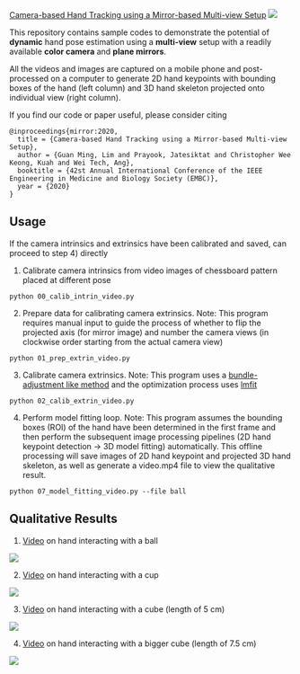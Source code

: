 [Camera-based Hand Tracking using a Mirror-based Multi-view Setup](https://www.youtube.com/embed/X8sVhl8Wswk)
<img src="video/hand_only.gif">

This repository contains sample codes to demonstrate the potential of **dynamic** hand pose estimation using a **multi-view** setup with a readily available **color camera** and **plane mirrors**.

All the videos and images are captured on a mobile phone and post-processed on a computer to generate 2D hand keypoints with bounding boxes of the hand (left column) and 3D hand skeleton projected onto individual view (right column).

If you find our code or paper useful, please consider citing
```
@inproceedings{mirror:2020,
  title = {Camera-based Hand Tracking using a Mirror-based Multi-view Setup},
  author = {Guan Ming, Lim and Prayook, Jatesiktat and Christopher Wee Keong, Kuah and Wei Tech, Ang},
  booktitle = {42st Annual International Conference of the IEEE Engineering in Medicine and Biology Society (EMBC)},
  year = {2020}
}
```
## Usage
If the camera intrinsics and extrinsics have been calibrated and saved, can proceed to step 4) directly

1) Calibrate camera intrinsics from video images of chessboard pattern placed at different pose
```
python 00_calib_intrin_video.py
```

2) Prepare data for calibrating camera extrinsics. Note: This program requires manual input to guide the process of whether to flip the projected axis (for mirror image) and number the camera views (in clockwise order starting from the actual camera view)
```
python 01_prep_extrin_video.py
```

3) Calibrate camera extrinsics. Note: This program uses a [bundle-adjustment like method](https://ieeexplore.ieee.org/document/6696517) and the optimization process uses [lmfit](https://lmfit.github.io/lmfit-py/)
```
python 02_calib_extrin_video.py 
```

4) Perform model fitting loop. Note: This program assumes the bounding boxes (ROI) of the hand have been determined in the first frame and then perform the subsequent image processing pipelines (2D hand keypoint detection -> 3D model fitting) automatically. This offline processing will save images of 2D hand keypoint and projected 3D hand skeleton, as well as generate a video.mp4 file to view the qualitative result.
```
python 07_model_fitting_video.py --file ball
```

## Qualitative Results

1) [Video](https://www.youtube.com/embed/wcudUoM_ZcQ) on hand interacting with a ball
<img src="video/hand_with_ball.gif">

2) [Video](https://www.youtube.com/embed/37z8yIOd7GM) on hand interacting with a cup
<img src="video/hand_with_cup.gif">

3) [Video](https://www.youtube.com/embed/VhW-38FZN6Y) on hand interacting with a cube (length of 5 cm)
<img src="video/hand_with_cube_small.gif">

4) [Video](https://www.youtube.com/embed/QxNZqGyWXUo) on hand interacting with a bigger cube (length of 7.5 cm)
<img src="video/hand_with_cube_big.gif">

